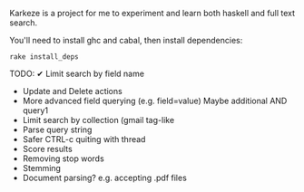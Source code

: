 Karkeze is a project for me to experiment and learn both haskell and full text search.

You'll need to install ghc and cabal, then install dependencies:
	
	rake install_deps

TODO:
  ✔ Limit search by field name
  * Update and Delete actions
  * More advanced field querying (e.g. field=value) Maybe additional AND query1
  * Limit search by collection (gmail tag-like
  * Parse query string
  * Safer CTRL-c quiting with thread
  * Score results
  * Removing stop words
  * Stemming
  * Document parsing? e.g. accepting .pdf files